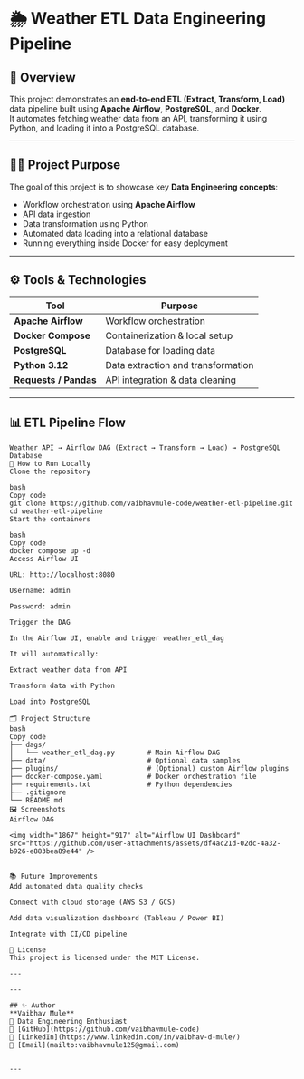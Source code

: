 # 🌦️ Weather ETL Data Engineering Pipeline

## 🧠 Overview
This project demonstrates an **end-to-end ETL (Extract, Transform, Load)** data pipeline built using **Apache Airflow**, **PostgreSQL**, and **Docker**.  
It automates fetching weather data from an API, transforming it using Python, and loading it into a PostgreSQL database.

---

## 🧑‍💻 Project Purpose
The goal of this project is to showcase key **Data Engineering concepts**:
- Workflow orchestration using **Apache Airflow**
- API data ingestion
- Data transformation using Python
- Automated data loading into a relational database
- Running everything inside Docker for easy deployment

---

## ⚙️ Tools & Technologies
| Tool | Purpose |
|------|----------|
| **Apache Airflow** | Workflow orchestration |
| **Docker Compose** | Containerization & local setup |
| **PostgreSQL** | Database for loading data |
| **Python 3.12** | Data extraction and transformation |
| **Requests / Pandas** | API integration & data cleaning |

---

## 📊 ETL Pipeline Flow
```text
Weather API → Airflow DAG (Extract → Transform → Load) → PostgreSQL Database
🚀 How to Run Locally
Clone the repository

bash
Copy code
git clone https://github.com/vaibhavmule-code/weather-etl-pipeline.git
cd weather-etl-pipeline
Start the containers

bash
Copy code
docker compose up -d
Access Airflow UI

URL: http://localhost:8080

Username: admin

Password: admin

Trigger the DAG

In the Airflow UI, enable and trigger weather_etl_dag

It will automatically:

Extract weather data from API

Transform data with Python

Load into PostgreSQL

🗂️ Project Structure
bash
Copy code
├── dags/
│   └── weather_etl_dag.py        # Main Airflow DAG
├── data/                         # Optional data samples
├── plugins/                      # (Optional) custom Airflow plugins
├── docker-compose.yaml           # Docker orchestration file
├── requirements.txt              # Python dependencies
├── .gitignore
└── README.md
🖼️ Screenshots
Airflow DAG

<img width="1867" height="917" alt="Airflow UI Dashboard" src="https://github.com/user-attachments/assets/df4ac21d-02dc-4a32-b926-e883bea89e44" />


📚 Future Improvements
Add automated data quality checks

Connect with cloud storage (AWS S3 / GCS)

Add data visualization dashboard (Tableau / Power BI)

Integrate with CI/CD pipeline

📜 License
This project is licensed under the MIT License.

---

---

## ✨ Author
**Vaibhav Mule**  
📍 Data Engineering Enthusiast  
🔗 [GitHub](https://github.com/vaibhavmule-code)  
💼 [LinkedIn](https://www.linkedin.com/in/vaibhav-d-mule/)  
📧 [Email](mailto:vaibhavmule125@gmail.com)


---
